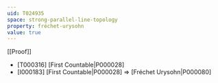 ```yaml
---
uid: T024935
space: strong-parallel-line-topology
property: fréchet-urysohn
value: true
---
```

[[Proof]]

* [T000316] [First Countable|P000028]
* [I000183] [First Countable|P000028] => [Fréchet Urysohn|P000080]

